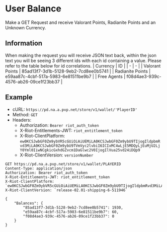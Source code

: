 # User Balance
Make a GET Request and receive Valorant Points, Radianite Points and an Unknown Currency.

## Information
When making the request you will receive JSON text back, within the json text you will be seeing 3 different ids with each id containing a value. Please refer to the table below for id correlations.
| Currency | ID |
| - | - |
| Valorant Points | 85ad13f7-3d1b-5128-9eb2-7cd8ee0b5741 |
| Radianite Points | e59aa87c-4cbf-517a-5983-6e81511be9b7 |
| Free Agents | f08d4ae3-939c-4576-ab26-09ce1f23bb37 |

## Example
 - cURL: `https://pd.na.a.pvp.net/store/v1/wallet/'PlayerID'`
 - Method: `GET`
 - Headers:
    - Authorization: `Bearer riot_auth_token`
    - X-Riot-Entitlements-JWT: `riot_entitlement_token`
    - X-Riot-ClientPlatform: `ew0KCSJwbGF0Zm9ybVR5cGUiOiAiUEMiLA0KCSJwbGF0Zm9ybU9TIjogIldpbmRvd3MiLA0KCSJwbGF0Zm9ybU9TVmVyc2lvbiI6ICIxMC4wLjE5MDQyLjEuMjU2LjY0Yml0IiwNCgkicGxhdGZvcm1DaGlwc2V0IjogIlVua25vd24iDQp9`
    - X-Riot-ClientVersion: `versionNumber`

```http
GET https://pd.na.a.pvp.net/store/v1/wallet/PLAYERID
Content-Type: application/json
Authorization: Bearer riot_auth_token
X-Riot-Entitlements-JWT: riot_entitlement_token
X-Riot-ClientPlatform: `ew0KCSJwbGF0Zm9ybVR5cGUiOiAiUEMiLA0KCSJwbGF0Zm9ybU9TIjogIldpbmRvd3MiLA0KCSJwbGF0Zm9ybU9TVmVyc2lvbiI6ICIxMC4wLjE5MDQyLjEuMjU2LjY0Yml0IiwNCgkicGxhdGZvcm1DaGlwc2V0IjogIlVua25vd24iDQp9`
X-Riot-ClientVersion: `release-02.01-shipping-6-511946`

{
    "Balances": {
        "85ad13f7-3d1b-5128-9eb2-7cd8ee0b5741": 1930,
        "e59aa87c-4cbf-517a-5983-6e81511be9b7": 60,
        "f08d4ae3-939c-4576-ab26-09ce1f23bb37": 0
    }
}
```
